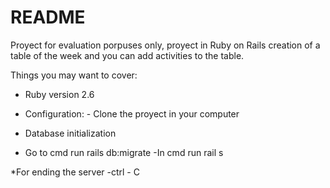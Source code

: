 # README

Proyect for evaluation porpuses only, proyect in Ruby on Rails creation of a table of the week and you can add activities to the table.

Things you may want to cover:

* Ruby version 2.6

* Configuration: - Clone the proyect in your computer

* Database initialization
- Go to cmd run rails db:migrate
-In cmd run rail s

*For ending the server
-ctrl - C
